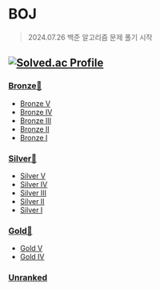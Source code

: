 # BOJ

> 2024.07.26 백준 알고리즘 문제 풀기 시작

[![Solved.ac Profile](http://mazassumnida.wtf/api/v2/generate_badge?boj=howl126)](https://solved.ac/howl126)
---
### [Bronze🥉](https://github.com/HyunjunYoo/BJA)
 - [Bronze V]([https://github.com/howl126/BOJ/tree/master/Bronze/Bronze%20V](https://github.com/HyunjunYoo/BJA/tree/main/%EB%B0%B1%EC%A4%80/Bronze))
 - [Bronze IV](https://github.com/HyunjunYoo/BJA)
 - [Bronze III](https://github.com/HyunjunYoo/BJA)
 - [Bronze II](https://github.com/HyunjunYoo/BJA)
 - [Bronze I](https://github.com/HyunjunYoo/BJA)

### [Silver🥈](https://github.com/HyunjunYoo/BJA)
 - [Silver V](https://github.com/HyunjunYoo/BJA)
 - [Silver IV](https://github.com/HyunjunYoo/BJA)
 - [Silver III](https://github.com/HyunjunYoo/BJA)
 - [Silver II](https://github.com/HyunjunYoo/BJA)
 - [Silver I](https://github.com/HyunjunYoo/BJA)

### [Gold🥇](https://github.com/HyunjunYoo/BJA)
 - [Gold V](https://github.com/HyunjunYoo/BJA/tree/main/%EB%B0%B1%EC%A4%80/Gold/2042.%E2%80%85%EA%B5%AC%EA%B0%84%E2%80%85%ED%95%A9%E2%80%85%EA%B5%AC%ED%95%98%EA%B8%B0)
 - [Gold IV](https://github.com/HyunjunYoo/BJA)

### [Unranked](https://github.com/HyunjunYoo/BJA)

